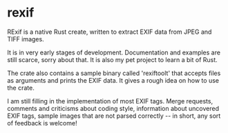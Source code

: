 # rexif

RExif is a native Rust create, written to extract EXIF data from JPEG and TIFF images.

It is in very early stages of development. Documentation and examples are still scarce,
sorry about that. It is also my pet project to learn a bit of Rust.

The crate also contains a
sample binary called 'rexiftoolt' that accepts files as arguments and prints the EXIF data. It gives
a rough idea on how to use the crate.

I am still filling in
the implementation of most EXIF tags. Merge requests, comments and criticisms about coding style, information
about uncovered EXIF tags, sample images that are not parsed correctly -- in short, any sort of feedback is
welcome!
